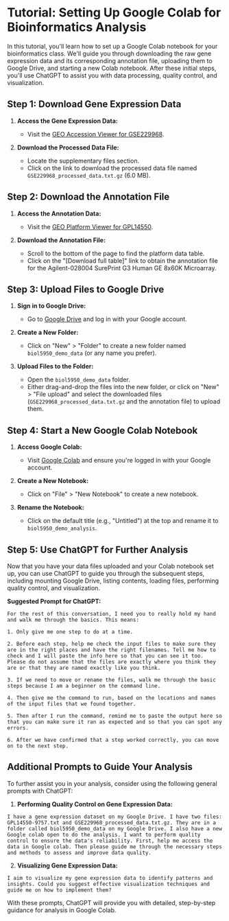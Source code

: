 # Tutorial: Setting Up Google Colab for Bioinformatics Analysis

In this tutorial, you'll learn how to set up a Google Colab notebook for your bioinformatics class. We'll guide you through downloading the raw gene expression data and its corresponding annotation file, uploading them to Google Drive, and starting a new Colab notebook. After these initial steps, you'll use ChatGPT to assist you with data processing, quality control, and visualization.

## Step 1: Download Gene Expression Data

1. **Access the Gene Expression Data:**
   - Visit the [GEO Accession Viewer for GSE229968](https://www.ncbi.nlm.nih.gov/geo/query/acc.cgi?acc=GSE229968).

2. **Download the Processed Data File:**
   - Locate the supplementary files section.
   - Click on the link to download the processed data file named `GSE229968_processed_data.txt.gz` (6.0 MB).

## Step 2: Download the Annotation File

1. **Access the Annotation Data:**
   - Visit the [GEO Platform Viewer for GPL14550](https://www.ncbi.nlm.nih.gov/geo/query/acc.cgi?acc=GPL14550).

2. **Download the Annotation File:**
   - Scroll to the bottom of the page to find the platform data table.
   - Click on the "[Download full table]" link to obtain the annotation file for the Agilent-028004 SurePrint G3 Human GE 8x60K Microarray.

## Step 3: Upload Files to Google Drive

1. **Sign in to Google Drive:**
   - Go to [Google Drive](https://drive.google.com/) and log in with your Google account.

2. **Create a New Folder:**
   - Click on "New" > "Folder" to create a new folder named `biol5950_demo_data` (or any name you prefer).

3. **Upload Files to the Folder:**
   - Open the `biol5950_demo_data` folder.
   - Either drag-and-drop the files into the new folder, or click on "New" > "File upload" and select the downloaded files (`GSE229968_processed_data.txt.gz` and the annotation file) to upload them.

## Step 4: Start a New Google Colab Notebook

1. **Access Google Colab:**
   - Visit [Google Colab](https://colab.research.google.com/) and ensure you're logged in with your Google account.

2. **Create a New Notebook:**
   - Click on "File" > "New Notebook" to create a new notebook.

3. **Rename the Notebook:**
   - Click on the default title (e.g., "Untitled") at the top and rename it to `biol5950_demo_analysis`.

## Step 5: Use ChatGPT for Further Analysis

Now that you have your data files uploaded and your Colab notebook set up, you can use ChatGPT to guide you through the subsequent steps, including mounting Google Drive, listing contents, loading files, performing quality control, and visualization.

**Suggested Prompt for ChatGPT:**

```text
For the rest of this conversation, I need you to really hold my hand and walk me through the basics. This means:

1. Only give me one step to do at a time.

2. Before each step, help me check the input files to make sure they are in the right places and have the right filenames. Tell me how to check and I will paste the info here so that you can see it too. Please do not assume that the files are exactly where you think they are or that they are named exactly like you think.

3. If we need to move or rename the files, walk me through the basic steps because I am a beginner on the command line.

4. Then give me the command to run, based on the locations and names of the input files that we found together.

5. Then after I run the command, remind me to paste the output here so that you can make sure it ran as expected and so that you can spot any errors.

6. After we have confirmed that a step worked correctly, you can move on to the next step.
```

## Additional Prompts to Guide Your Analysis

To further assist you in your analysis, consider using the following general prompts with ChatGPT:

1. **Performing Quality Control on Gene Expression Data:**

```text
I have a gene expression dataset on my Google Drive. I have two files: GPL14550-9757.txt and GSE229968_processed_data.txt.gz. They are in a folder called biol5950_demo_data on my Google Drive. I also have a new Google colab open to do the analysis. I want to perform quality control to ensure the data's reliability. First, help me access the data in Google colab. Then please guide me through the necessary steps and methods to assess and improve data quality.
```

2. **Visualizing Gene Expression Data:**

```text
I aim to visualize my gene expression data to identify patterns and insights. Could you suggest effective visualization techniques and guide me on how to implement them?
```

With these prompts, ChatGPT will provide you with detailed, step-by-step guidance for analysis in Google Colab.
